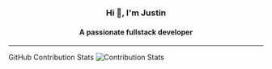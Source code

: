 <h3 align="center">Hi 👋, I'm Justin
</h3>
<h4 align="center">A passionate fullstack developer</h4>

---

GitHub Contribution Stats
![Contribution Stats](https://github-profile-summary-cards.vercel.app/api/cards/productive-time?username=justoo67&theme=github_dark)
